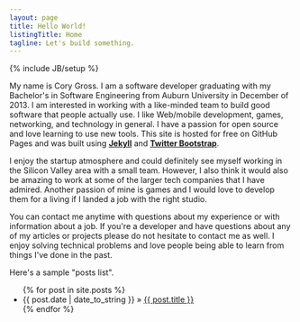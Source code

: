 ```yaml
---
layout: page
title: Hello World!
listingTitle: Home
tagline: Let's build something.
---
```

{% include JB/setup %}

My name is Cory Gross. I am a software developer graduating with my Bachelor's
in Software Engineering from Auburn University in December of 2013. I am
interested in working with a like-minded team to build good software that
people actually use. I like Web/mobile development, games, networking, and
technology in general. I have a passion for open source and love learning to
use new tools. This site is hosted for free on GitHub Pages and was built
using [**Jekyll**][1] and [**Twitter Bootstrap**][2].
 
I enjoy the startup atmosphere and could definitely see myself working in the
Silicon Valley area with a small team. However, I also think it would also be
amazing to work at some of the larger tech companies that I have admired.
Another passion of mine is games and I would love to develop them for a living
if I landed a job with the right studio.

You can contact me anytime with questions about my experience or with
information about a job. If you're a developer and have questions about any of
my articles or projects please do not hesitate to contact me as well. I enjoy
solving technical problems and love people being able to learn from things
I've done in the past.

Here's a sample "posts list".

<ul class="posts">
  {% for post in site.posts %}
    <li><span>{{ post.date | date_to_string }}</span> &raquo; <a href="{{ BASE_PATH }}{{ post.url }}">{{ post.title }}</a></li>
  {% endfor %}
</ul>

[1]: https://github.com/mojombo/jekyll
[2]: https://gtihub.com/twitter/bootstrap